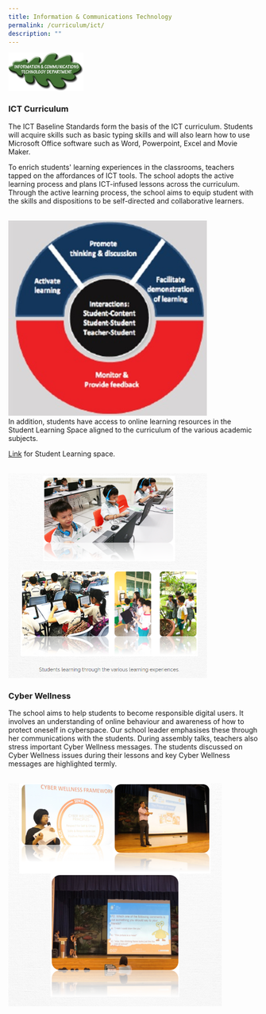 ```yaml
---
title: Information & Communications Technology
permalink: /curriculum/ict/
description: ""
---
```

<img src="/images/ictleaf.png" style="width:30%">

											
### ICT Curriculum

The ICT Baseline Standards form the basis of the ICT curriculum. Students will acquire skills such as basic typing skills and will also learn how to use Microsoft Office software such as Word, Powerpoint, Excel and Movie Maker. 

To enrich students' learning experiences in the classrooms, teachers tapped on the affordances of ICT tools. The school adopts the active learning process and plans ICT-infused lessons across the curriculum. Through the active learning process, the school aims to equip student with the skills and dispositions to be self-directed and collaborative learners. 

<br>
<img src="/images/ict2.jpg" 
         style="width:400px"
			/>
<br>
In addition, students have access to online learning resources in the Student Learning Space aligned to the curriculum of the various academic subjects. 

  
[Link](https://vle.learning.moe.edu.sg/login) for Student Learning space.

<br>
<img src="/images/ict3.png" 
         style="width:400px"
			/>
<br>

 
 ### Cyber Wellness

The school aims to help students to become responsible digital users. It involves an understanding of online behaviour and awareness of how to protect oneself in cyberspace. Our school leader emphasises these through her communications with the students. During assembly talks, teachers also stress important Cyber Wellness messages. The students discussed on Cyber Wellness issues during their lessons and key Cyber Wellness messages are highlighted termly.

<br>
<img src="/images/ict4.png" 
         style="width:430px"
			/>
<br>